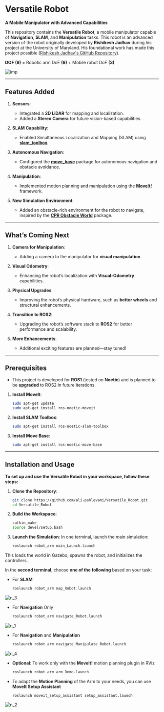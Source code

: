 # Versatile Robot

**A Mobile Manipulator with Advanced Capabilities**

This repository contains the **Versatile Robot**, a mobile manipulator capable of **Navigation**, **SLAM**, and **Manipulation** tasks. This robot is an advanced version of the robot originally developed by **Rishikesh Jadhav** during his project at the University of Maryland. His foundational work has made this project possible
([Rishikesh Jadhav's GitHub Repository](https://github.com/Rishikesh-Jadhav/Mobile-Manipulator-Robot-modeling-and-simulation-using-Gazebo-ROS-Noetic-)).


**DOF (9)** = Robotic arm DoF **(6)** + Mobile robot DoF **(3)**

![imp](https://github.com/user-attachments/assets/3a7a8957-02ba-49c8-95f0-2de73890a46b)


---

## Features Added

1. **Sensors**:
   - Integrated a **2D LiDAR** for mapping and localization.
   - Added a **Stereo Camera** for future vision-based capabilities.

2. **SLAM Capability**:
   - Enabled Simultaneous Localization and Mapping (SLAM) using **[slam_toolbox](https://github.com/SteveMacenski/slam_toolbox)**.

3. **Autonomous Navigation**:
   - Configured the **[move_base](http://wiki.ros.org/move_base)** package for autonomous navigation and obstacle avoidance.

4. **Manipulation**:
   - Implemented motion planning and manipulation using the **[MoveIt!](https://github.com/moveit/moveit)** framework.

5. **New Simulation Environment**:
   - Added an obstacle-rich environment for the robot to navigate, inspired by the **[CPR Obstacle World](https://github.com/clearpathrobotics/cpr_gazebo/tree/noetic-devel/cpr_obstacle_gazebo)** package.

---

## What’s Coming Next

1. **Camera for Manipulation**:
   - Adding a camera to the manipulator for **visual manipulation**.

2. **Visual Odometry**:
   - Enhancing the robot’s localization with **Visual-Odometry** capabilities.

3. **Physical Upgrades**:
   - Improving the robot’s physical hardware, such as **better wheels** and structural enhancements.

4. **Transition to ROS2**:
   - Upgrading the robot’s software stack to **ROS2** for better performance and scalability.

5. **More Enhancements**:
   - Additional exciting features are planned—stay tuned!

---
## Prerequisites

- This project is developed for **ROS1** (tested on **Noetic**) and is planned to be **upgraded** to ROS2 in future iterations.

1. **Install MoveIt**:
   ```bash
   sudo apt-get update
   sudo apt-get install ros-noetic-moveit

2. **Install SLAM Toolbox**:
   ```bash
   sudo apt-get install ros-noetic-slam-toolbox

3. **Install Move Base**:
   ```bash
   sudo apt-get install ros-noetic-move-base

---
## Installation and Usage

**To set up and use the Versatile Robot in your workspace, follow these steps:**

1. **Clone the Repository**:
   ```bash
   git clone https://github.com/ali-pahlevani/Versatile_Robot.git
   cd Versatile_Robot

2. **Build the Workspace**:
   ```bash
   catkin_make
   source devel/setup.bash

3. **Launch the Simulation**: 
In one terminal, launch the main simulation:
   ```bash
   roslaunch robot_arm main_Launch.launch
This loads the world in Gazebo, spawns the robot, and initializes the controllers.

In the **second terminal**, choose **one of the following** based on your task:

- For **SLAM**
   ```bash
   roslaunch robot_arm map_Robot.launch

![n_3](https://github.com/user-attachments/assets/e18bbf94-1f40-4694-be2f-4082ec7a6f64)


- For **Navigation** Only
   ```bash
   roslaunch robot_arm navigate_Robot.launch

![n_1](https://github.com/user-attachments/assets/65c851ca-0b16-468f-ba7e-72c17ddc7ce4)


- For **Navigation** and **Manipulation**
   ```bash
   roslaunch robot_arm navigate_Manipulate_Robot.launch

![n_4](https://github.com/user-attachments/assets/71b8f05b-3612-451c-8431-118f0a850d66)


- **Optional**: To work only with the **MoveIt!** motion planning plugin in RViz
   ```bash
   roslaunch robot_arm arm_Demo.launch

- To adapt the **Motion Planning** of the Arm to your needs, you can use **MoveIt Setup Assistant**
   ```bash
   roslaunch moveit_setup_assistant setup_assistant.launch

![n_2](https://github.com/user-attachments/assets/e437355f-ccb2-4325-aa70-3c0d532e12fa)

   
